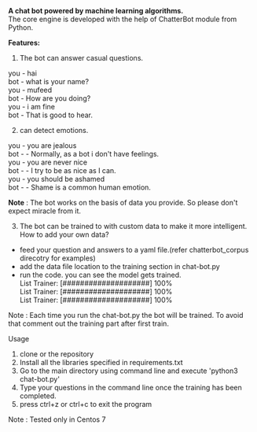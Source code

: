 <html>
  <body>
<b>A chat bot powered by machine learning algorithms.</b>
<br/>The core engine is developed with the help of ChatterBot module from Python.

<b>Features:</b>

1) The bot can answer casual questions.

you - hai<br/>
bot -  what is your name? <br/>
you - mufeed<br/>
bot -  How are you doing? <br/>
you - i am fine<br/>
bot -  That is good to hear. <br/>

2) can detect emotions.

you - you are jealous <br/>
bot -  - Normally, as a bot i don't have feelings. <br/>
you - you are never nice <br/>
bot -  - I try to be as nice as I can. <br/>
you - you should be ashamed <br/>
bot -  - Shame is a common human emotion. <br/>

<b>Note</b> : The bot works on the basis of data you provide. So please don't expect miracle from it.

3) The bot can be trained to with custom data to make it more intelligent.
  How to add your own data?
  - feed your question and answers to a yaml file.(refer chatterbot_corpus direcotry for examples)
  - add the data file location to the training section in chat-bot.py
  - run the code. you can see the model gets trained.
   <br/>List Trainer: [####################] 100%
   <br/>List Trainer: [####################] 100%
   <br/>List Trainer: [####################] 100%

   Note : Each time you run the chat-bot.py the bot will be trained. To avoid that comment out the training part after first train.

Usage

1. clone or the repository
2. Install all the libraries specified in requirements.txt
3. Go to the main directory using command line and execute 'python3 chat-bot.py'
4. Type your questions in the command line once the training has been completed.
5. press ctrl+z or ctrl+c to exit the program

Note : Tested only in Centos 7
<body>
</html>
